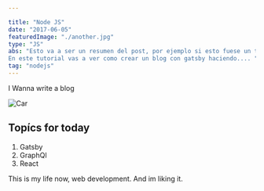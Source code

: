 ```yaml
---

title: "Node JS"
date: "2017-06-05"
featuredImage: "./another.jpg"
type: "JS"
abs: "Esto va a ser un resumen del post, por ejemplo si esto fuese un tutorial sobre como crear un blog en gatsby diria:
En este tutorial vas a ver como crear un blog con gatsby haciendo.... "
tag: "nodejs"
---
```


I Wanna write a blog

![Car](../another.jpg)

## Topícs for today

1. Gatsby
2. GraphQl
3. React

This is my life now, web development. And im liking it.